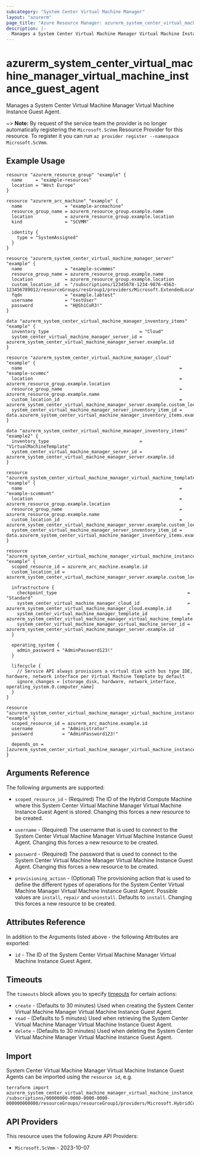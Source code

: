 ```yaml
---
subcategory: "System Center Virtual Machine Manager"
layout: "azurerm"
page_title: "Azure Resource Manager: azurerm_system_center_virtual_machine_manager_virtual_machine_instance_guest_agent"
description: |-
  Manages a System Center Virtual Machine Manager Virtual Machine Instance Guest Agent.
---
```


# azurerm_system_center_virtual_machine_manager_virtual_machine_instance_guest_agent

Manages a System Center Virtual Machine Manager Virtual Machine Instance Guest Agent.

~> **Note:** By request of the service team the provider is no longer automatically registering the `Microsoft.ScVmm` Resource Provider for this resource. To register it you can run `az provider register --namespace Microsoft.ScVmm`.

## Example Usage

```hcl
resource "azurerm_resource_group" "example" {
  name     = "example-resources"
  location = "West Europe"
}

resource "azurerm_arc_machine" "example" {
  name                = "example-arcmachine"
  resource_group_name = azurerm_resource_group.example.name
  location            = azurerm_resource_group.example.location
  kind                = "SCVMM"

  identity {
    type = "SystemAssigned"
  }
}

resource "azurerm_system_center_virtual_machine_manager_server" "example" {
  name                = "example-scvmmms"
  resource_group_name = azurerm_resource_group.example.name
  location            = azurerm_resource_group.example.location
  custom_location_id  = "/subscriptions/12345678-1234-9876-4563-123456789012/resourceGroups/resGroup1/providers/Microsoft.ExtendedLocation/customLocations/customLocation1"
  fqdn                = "example.labtest"
  username            = "testUser"
  password            = "H@Sh1CoR3!"
}

data "azurerm_system_center_virtual_machine_manager_inventory_items" "example" {
  inventory_type                                  = "Cloud"
  system_center_virtual_machine_manager_server_id = azurerm_system_center_virtual_machine_manager_server.example.id
}

resource "azurerm_system_center_virtual_machine_manager_cloud" "example" {
  name                                                           = "example-scvmmc"
  location                                                       = azurerm_resource_group.example.location
  resource_group_name                                            = azurerm_resource_group.example.name
  custom_location_id                                             = azurerm_system_center_virtual_machine_manager_server.example.custom_location_id
  system_center_virtual_machine_manager_server_inventory_item_id = data.azurerm_system_center_virtual_machine_manager_inventory_items.example.inventory_items[0].id
}

data "azurerm_system_center_virtual_machine_manager_inventory_items" "example2" {
  inventory_type                                  = "VirtualMachineTemplate"
  system_center_virtual_machine_manager_server_id = azurerm_system_center_virtual_machine_manager_server.example.id
}

resource "azurerm_system_center_virtual_machine_manager_virtual_machine_template" "example" {
  name                                                           = "example-scvmmvmt"
  location                                                       = azurerm_resource_group.example.location
  resource_group_name                                            = azurerm_resource_group.example.name
  custom_location_id                                             = azurerm_system_center_virtual_machine_manager_server.example.custom_location_id
  system_center_virtual_machine_manager_server_inventory_item_id = data.azurerm_system_center_virtual_machine_manager_inventory_items.example2.inventory_items[0].id
}

resource "azurerm_system_center_virtual_machine_manager_virtual_machine_instance" "example" {
  scoped_resource_id = azurerm_arc_machine.example.id
  custom_location_id = azurerm_system_center_virtual_machine_manager_server.example.custom_location_id

  infrastructure {
    checkpoint_type                                                 = "Standard"
    system_center_virtual_machine_manager_cloud_id                  = azurerm_system_center_virtual_machine_manager_cloud.example.id
    system_center_virtual_machine_manager_template_id               = azurerm_system_center_virtual_machine_manager_virtual_machine_template.example.id
    system_center_virtual_machine_manager_virtual_machine_server_id = azurerm_system_center_virtual_machine_manager_server.example.id
  }

  operating_system {
    admin_password = "AdminPassword123!"
  }

  lifecycle {
    // Service API always provisions a virtual disk with bus type IDE, hardware, network interface per Virtual Machine Template by default
    ignore_changes = [storage_disk, hardware, network_interface, operating_system.0.computer_name]
  }
}

resource "azurerm_system_center_virtual_machine_manager_virtual_machine_instance_guest_agent" "example" {
  scoped_resource_id = azurerm_arc_machine.example.id
  username           = "Administrator"
  password           = "AdminPassword123!"

  depends_on = [azurerm_system_center_virtual_machine_manager_virtual_machine_instance.example]
}
```

## Arguments Reference

The following arguments are supported:

* `scoped_resource_id` - (Required) The ID of the Hybrid Compute Machine where this System Center Virtual Machine Manager Virtual Machine Instance Guest Agent is stored. Changing this forces a new resource to be created.

* `username` - (Required) The username that is used to connect to the System Center Virtual Machine Manager Virtual Machine Instance Guest Agent. Changing this forces a new resource to be created.

* `password` - (Required) The password that is used to connect to the System Center Virtual Machine Manager Virtual Machine Instance Guest Agent. Changing this forces a new resource to be created.

* `provisioning_action` - (Optional) The provisioning action that is used to define the different types of operations for the System Center Virtual Machine Manager Virtual Machine Instance Guest Agent. Possible values are `install`, `repair` and `uninstall`. Defaults to `install`. Changing this forces a new resource to be created.

## Attributes Reference

In addition to the Arguments listed above - the following Attributes are exported:

* `id` - The ID of the System Center Virtual Machine Manager Virtual Machine Instance Guest Agent.

## Timeouts

The `timeouts` block allows you to specify [timeouts](https://developer.hashicorp.com/terraform/language/resources/configure#define-operation-timeouts) for certain actions:

* `create` - (Defaults to 30 minutes) Used when creating the System Center Virtual Machine Manager Virtual Machine Instance Guest Agent.
* `read` - (Defaults to 5 minutes) Used when retrieving the System Center Virtual Machine Manager Virtual Machine Instance Guest Agent.
* `delete` - (Defaults to 30 minutes) Used when deleting the System Center Virtual Machine Manager Virtual Machine Instance Guest Agent.

## Import

System Center Virtual Machine Manager Virtual Machine Instance Guest Agents can be imported using the `resource id`, e.g.

```shell
terraform import azurerm_system_center_virtual_machine_manager_virtual_machine_instance_guest_agent.example /subscriptions/00000000-0000-0000-0000-000000000000/resourceGroups/resourceGroup1/providers/Microsoft.HybridCompute/machines/machine1/providers/Microsoft.ScVmm/virtualMachineInstances/default/guestAgents/default
```

## API Providers
<!-- This section is generated, changes will be overwritten -->
This resource uses the following Azure API Providers:

* `Microsoft.ScVmm` - 2023-10-07
